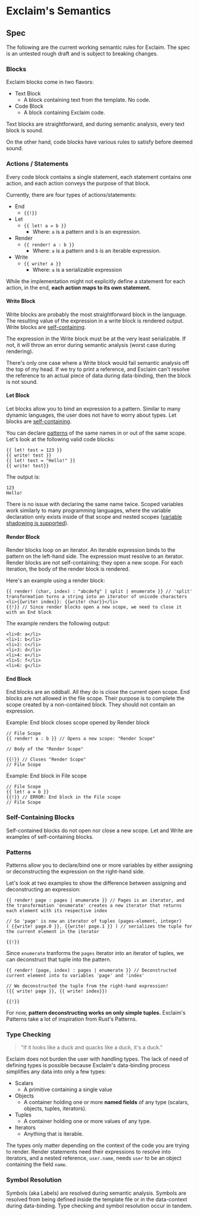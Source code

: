# Exclaim's Semantics

## Spec

The following are the current working semantic rules for Exclaim. The spec is an untested rough draft and is subject to breaking changes.

### Blocks

Exclaim blocks come in two flavors:

- Text Block
  - A block containing text from the template. No code.
- Code Block
  - A block containing Exclaim code.

Text blocks are straightforward, and during semantic analysis, every text block is sound.

On the other hand, code blocks have various rules to satisfy before deemed sound.

### Actions / Statements

Every code block contains a single statement, each statement contains one action, and each action conveys the purpose of that block.

Currently, there are four types of actions/statements:

- End
  - ```{{!}}```
- Let
  - ```{{ let! a = b }}```
    - Where: ```a``` is a pattern and ```b``` is an expression.
- Render
  - ```{{ render! a : b }}```
    - Where: ```a``` is a pattern and ```b``` is an iterable expression.
- Write
  - ```{{ write! a }}```
    - Where: ```a``` is a serializable expression

While the implementation might not explicitly define a statement for each action, in the end, **each action maps to its own statement.**

#### Write Block

Write blocks are probably the most straightforward block in the language. The resulting value of the expression in a write block is rendered output. Write blocks are [self-containing](#self-containing-blocks). 

The expression in the Write block must be at the very least serializable. If not, it will throw an error during semantic analysis (worst case during rendering).

There's only one case where a Write block would fail semantic analysis off the top of my head. If we try to print a reference, and Exclaim can't resolve the reference to an actual piece of data during data-binding, then the block is not sound.

#### Let Block

Let blocks allow you to bind an expression to a pattern. Similar to many dynamic languages, the user does not have to worry about types. Let blocks are [self-containing](#self-containing-blocks).

You can declare [patterns](#patterns) of the same names in or out of the same scope. Let's look at the following valid code blocks:

```None
{{ let! test = 123 }}
{{ write! test }}
{{ let! test = "Hello!" }}
{{ write! test}}
```
The output is: 
```
123
Hello!
```

There is no issue with declaring the same name twice. Scoped variables work similarly to many programming languages, where the variable declaration only exists inside of that scope and nested scopes ([variable shadowing is supported](https://en.wikipedia.org/wiki/Variable_shadowing)).

#### Render Block

Render blocks loop on an iterator. 
An iterable expression binds to the pattern on the left-hand side. The expression must resolve to an iterator. Render blocks are not self-containing; they open a new scope. For each iteration, the body of the render block is rendered.

Here's an example using a render block:

```None
{{ render! (char, index) : "abcdefg" | split | enumerate }} // 'split' transformation turns a string into an iterator of unicode characters
<li>{{write! index}}: {{write! char}}</li>
{{!}} // Since render blocks open a new scope, we need to close it with an End block
```

The example renders the following output:

```None
<li>0: a</li>
<li>1: b</li>
<li>2: c</li>
<li>3: d</li>
<li>4: e</li>
<li>5: f</li>
<li>6: g</li>
```

#### End Block

End blocks are an oddball. All they do is close the current open scope. End blocks are not allowed in the file scope. Their purpose is to complete the scope created by a non-contained block. They should not contain an expression.

Example: End block closes scope opened by Render block
```
// File Scope
{{ render! a : b }} // Opens a new scope: "Render Scope"

// Body of the "Render Scope"

{{!}} // Closes "Render Scope"
// File Scope 
```

Example: End block in File scope
```
// File Scope
{{ let! a = b }}
{{!}} // ERROR: End block in the File scope 
// File Scope
```

### Self-Containing Blocks

Self-contained blocks do not open nor close a new scope. Let and Write are examples of self-containing blocks.

### Patterns

Patterns allow you to declare/bind one or more variables by either assigning or deconstructing the expression on the right-hand side.

Let's look at two examples to show the difference between assigning and deconstructing an expression:

```None
{{ render! page : pages | enumerate }} // Pages is an iterator, and the transformation 'enumerate' creates a new iterator that returns each element with its respective index

// So 'page' is now an iterator of tuples (pages-element, integer)
( {{write! page.0 }}, {{write! page.1 }} ) // serializes the tuple for the current element in the iterator 

{{!}}
```

Since ```enumerate``` tranforms the ```pages``` iterator into an iterator of tuples, we can deconstruct that tuple into the pattern.
```None
{{ render! (page, index) : pages | enumerate }} // Deconstructed current element into to variables 'page' and 'index'

// We deconstructed the tuple from the right-hand expression! 
({{ write! page }}, {{ write! index}})

{{!}}
```

For now, **pattern deconstructing works on only simple tuples.**
Exclaim's Patterns take a lot of inspiration from Rust's Patterns.

### Type Checking

> "If it looks like a duck and quacks like a duck, it's a duck."

Exclaim does not burden the user with handling types. The lack of need of defining types is possible because Exclaim's data-binding process simplifies any data into only a few types:

- Scalars
  - A primitive containing a single value
- Objects
  - A container holding one or more **named fields** of any type (scalars, objects, tuples, iterators).
- Tuples
  - A container holding one or more values of any type.
- Iterators
  - Anything that is iterable. 

The types only matter depending on the context of the code you are trying to render. Render statements need their expressions to resolve into iterators, and a nested reference, ```user.name```, needs ```user``` to be an object containing the field ```name```.

### Symbol Resolution

Symbols (aka Labels) are resolved during semantic analysis. Symbols are resolved from being defined inside the template file or in the data-context during data-binding. Type checking and symbol resolution occur in tandem. 